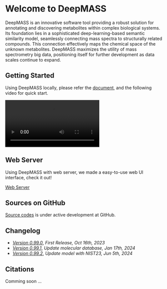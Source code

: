 # Welcome to DeepMASS

DeepMASS is an innovative software tool providing a robust solution for annotating and 
discovering metabolites within complex biological systems. Its foundation lies in a 
sophisticated deep-learning-based semantic similarity model, seamlessly connecting mass 
spectra to structurally related compounds. This connection effectively maps the chemical 
space of the unknown metabolites. DeepMASS maximizes the utility of mass spectrometry big 
data, positioning itself for further development as data scales continue to expand.

## Getting Started
Using DeepMASS locally, please refer the [document](https://hcji.github.io/DeepMASS2_GUI/start/), 
and the following video for quick start.

![type:video](./videos/deepmass2.mov)

## Web Server
Using DeepMASS with web server, we made a easy-to-use web UI interface, check it out! 

[Web Server](http://218.245.102.112/)


## Sources on GitHub

[Source codes](https://github.com/hcji/DeepMASS2_GUI) is under active development at GitHub.


## Changelog

- [*Version 0.99.0*](https://github.com/hcji/DeepMASS2_GUI/releases/tag/v0.99.0), *First Release, Oct 16th, 2023*
- [*Version 0.99.1*](https://github.com/hcji/DeepMASS2_GUI/releases/tag/v0.99.1), *Update molecular database, Jan 17th, 2024*
- [*Version 0.99.2*](https://github.com/hcji/DeepMASS2_GUI/releases/tag/v0.99.2), *Update model with NIST23, Jun 5th, 2024*

## Citations

Comming soon ...
